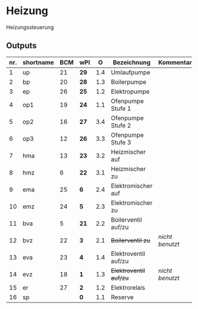 # Heizung
 Heizungssteuerung

## Outputs
	
nr. | shortname | BCM | wPI | O | Bezeichnung | Kommentar
---|---|---|---|---|---|---
 1 | up  | 21 | **29** | 1.4 | Umlaufpumpe |
 2 | bp  | 20 | **28** | 1.3 | Boilerpumpe |
 3 | ep  | 26 | **25** | 1.2 | Elektropumpe |
 4 | op1 | 19 | **24** | 1.1 | Ofenpumpe Stufe 1 |
 5 | op2 | 16 | **27** | 3.4 | Ofenpumpe Stufe 2 |
 6 | op3 | 12 | **26** | 3.3 | Ofenpumpe Stufe 3 |
 7 | hma | 13 | **23** | 3.2 | Heizmischer auf |
 8 | hmz |  6 | **22** | 3.1 | Heizmischer zu |
 9 | ema | 25 |  **6** | 2.4 | Elektromischer auf |
10 | emz | 24 |  **5** | 2.3 | Elektromischer zu |
11 | bva |  5 | **21** | 2.2 | Boilerventil auf/zu |
12 | bvz | 22 |  **3** | 2.1 | ~~Boilerventil zu~~ | *nicht benutzt*
13 | eva | 23 |  **4** | 1.4 | Elektroventil auf/zu | 
14 | evz | 18 |  **1** | 1.3 | ~~Elektroventil auf/zu~~ | *nicht benutzt*
15 | er  | 27 |  **2** | 1.2 | Elektrorelais |
16 | sp	 |    |  **0** | 1.1 | Reserve |
